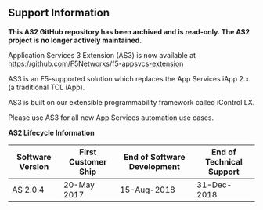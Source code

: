 ## Support Information

**This AS2 GitHub repository has been archived and is read-only.
The AS2 project is no longer actively maintained.**

Application Services 3 Extension (AS3) is now available at https://github.com/F5Networks/f5-appsvcs-extension

AS3 is an F5-supported solution which replaces the App Services iApp 2.x (a traditional TCL iApp).

AS3 is built on our extensible programmability framework called iControl LX.

Please use AS3 for all new App Services automation use cases.

**AS2 Lifecycle Information**

| Software Version | First Customer Ship  | End of Software Development | End of Technical Support |
|------------------|----------------------|-----------------------------|--------------------------|
| AS 2.0.4         | 20-May 2017          |  15-Aug-2018                | 31-Dec-2018              |

